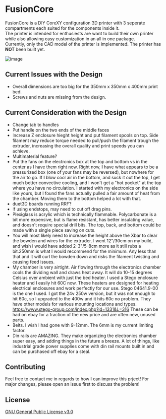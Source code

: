 # FusionCore
FusionCore is a DIY CoreXY configuration 3D printer with 3 seperate compartments each suited for the components inside it. <br/>
The printer is intended for enthusiests are want to build their own printer while also allowing easy customization in an all in one package. <br/>
Currently, only the CAD model of the printer is implemented. The printer has **NOT** been built yet.

![image](https://i.imgur.com/SSqpXVH.jpg)

**Current Issues with the Design** <br/>
---------------
* Overall dimensions are too big for the 350mm x 350mm x 400mm print bed.
* Screws and nuts are missing from the design. 

**Current Consideration with the Design** <br/>
---------------
* Change tab to handles
* Put handle on the two ends of the middle faces
* Increase Z enclosure hieght height and put filament spools on top. Side filament may reduce torque needed to pull/push the filament trough the extruder, increasing the overall quality and print speeds you can achieve.
* Multimaterial feature?
* Put the fans on the electronics box at the top and bottom vs in the center as I have them right now. Right now, I have what appears to be a pressurized box (one of your fans may be reversed), but nowhere for the air to go. If I blow cool air in the bottom, and suck it out the top, I get much better convective cooling, and I won't get a "hot pocket" at the top where you have no circulation. I started with my electronics on the side like yours, but I found the fans actually pulled a fair amount of heat from the chamber. Moving them to the bottom helped a lot with that.
* duet3D boards running RRF?
* If using endstops, may need to cut off drag pins.
* Plexiglass is acrylic which is technically flammable. Polycarbonate is a bit more expensive, but is flame resistant, has better insulating value, and doesn't require special drill bits. The top, back, and bottom could be made with a single piece saving on cuts.
* You will most likely need to increase the height above the Xbar to clear the bowden and wires for the extruder. I went 12"/30cm on my build, and wish i would have added 2-3"/5-8cm more as it still rubs a bit.250mm is what I would recommend for the minimum. Any less than that and it will curl the bowden down and risks the filament twisting and causing feed issues.
* My chamber is very airtight. Air flowing through the electronics chamber cools the dividing wall and draws heat away. It will do 10-15 degrees Celsius over ambient with just the bed heater. I used a Stego enclosure heater and I easily hit 60C now. These heaters are designed for heating electrical enclosures and work perfectly for our use. Stego 04641.9-00 is the one I used. I got the 24v 250w version, but it was not enough to hit 60c, so I upgraded to the 400w and it hits 60c no problem. They have other models for various mounting locations and types. https://www.stego-group.com/index.php?id=1331&L=316 These can be had on ebay for a fraction of the new price and are often new, unused parts.
* Belts. I wish I had gone with 9-12mm. The 6mm is my current limiting factor.
* Din rails are AMAZING. They make organizing the electronics chamber super easy, and adding things in the future a breeze. A lot of things, like industrial grade power supplies come with din rail mounts built in and can be purchased off ebay for a steal.

**Contributing** <br/>
---------------
Feel free to contact me in regards to how I can improve this prject! For major changes, please open an issue first to discuss the problem!

**License** <br/>
---------------
[GNU General Public License v3.0](https://choosealicense.com/licenses/gpl-3.0/)